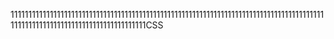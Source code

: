 111111111111111111111111111111111111111111111111111111111111111111111111111111111111111111111111111111111111111111111111111111CSS
